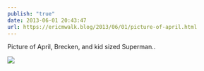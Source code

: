 ```yaml
---
publish: "true"
date: 2013-06-01 20:43:47
url: https://ericmwalk.blog/2013/06/01/picture-of-april.html
---
```


Picture of April, Brecken, and kid sized Superman..

![](https://ericmwalk.blog/uploads/2022/b7a7bcf4d8.jpg)